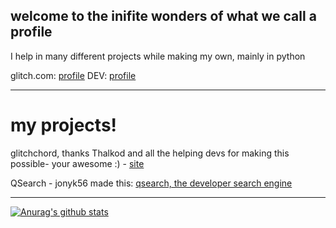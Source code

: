 ## welcome to the inifite wonders of what we call a profile

I help in many different projects while making my own, mainly in python

glitch.com: [profile](https://glitch.com/@ProTechCEO)
DEV: [profile](https://dev.to/17lwinn)

-------------------

# my projects!

glitchchord, thanks Thalkod and all the helping devs for making this possible- your awesome :) - [site](https://glitchchord.glitch.me)

QSearch - jonyk56 made this: [qsearch, the developer search engine](qsearch.glitch,me)

---------------

[![Anurag's github stats](https://github-readme-stats.vercel.app/api?username=17lwinn)](https://github.com/anuraghazra/github-readme-stats)
